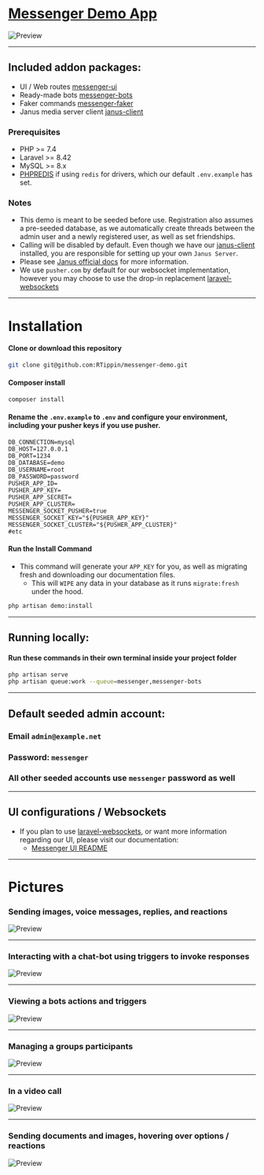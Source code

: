 # [Messenger Demo App](https://github.com/RTippin/messenger)

![Preview](public/examples/image1.png?raw=true)

---

## Included addon packages:
- UI / Web routes [messenger-ui](https://github.com/RTippin/messenger-ui)
- Ready-made bots [messenger-bots](https://github.com/RTippin/messenger-bots)
- Faker commands [messenger-faker](https://github.com/RTippin/messenger-faker)
- Janus media server client [janus-client](https://github.com/RTippin/janus-client)



### Prerequisites
- PHP >= 7.4
- Laravel >= 8.42
- MySQL >= 8.x
- [PHPREDIS](https://github.com/phpredis/phpredis/blob/develop/INSTALL.markdown) if using `redis` for drivers, which our default `.env.example` has set.

### Notes
- This demo is meant to be seeded before use. Registration also assumes a pre-seeded database, as we automatically create threads between the admin user and a newly registered user, as well as set friendships.
- Calling will be disabled by default. Even though we have our [janus-client](https://github.com/RTippin/janus-client) installed, you are responsible for setting up your own `Janus Server`.
- Please see [Janus official docs](https://janus.conf.meetecho.com/docs/index.html) for more information.
- We use `pusher.com` by default for our websocket implementation, however you may choose to use the drop-in replacement [laravel-websockets](https://beyondco.de/docs/laravel-websockets/getting-started/introduction)

---

# Installation

#### Clone or download this repository
```bash
git clone git@github.com:RTippin/messenger-demo.git
```

#### Composer install
```bash
composer install
```

#### Rename the `.env.example` to `.env` and configure your environment, including your pusher keys if you use pusher.
```dotenv
DB_CONNECTION=mysql
DB_HOST=127.0.0.1
DB_PORT=1234
DB_DATABASE=demo
DB_USERNAME=root
DB_PASSWORD=password
PUSHER_APP_ID=
PUSHER_APP_KEY=
PUSHER_APP_SECRET=
PUSHER_APP_CLUSTER=
MESSENGER_SOCKET_PUSHER=true
MESSENGER_SOCKET_KEY="${PUSHER_APP_KEY}"
MESSENGER_SOCKET_CLUSTER="${PUSHER_APP_CLUSTER}"
#etc
```

#### Run the Install Command
- This command will generate your `APP_KEY` for you, as well as migrating fresh and downloading our documentation files.
  - This will `WIPE` any data in your database as it runs `migrate:fresh` under the hood.
```bash
php artisan demo:install
```

---

## Running locally:

#### Run these commands in their own terminal inside your project folder
```bash
php artisan serve
php artisan queue:work --queue=messenger,messenger-bots
```

---

## Default seeded admin account:

### Email `admin@example.net`

### Password: `messenger`

### All other seeded accounts use `messenger` password as well

---

## UI configurations / Websockets
- If you plan to use [laravel-websockets](https://beyondco.de/docs/laravel-websockets/getting-started/introduction), or want more information regarding our UI, please visit our documentation:
  - [Messenger UI README](https://github.com/RTippin/messenger-ui/blob/master/README.md)

---

# Pictures

### Sending images, voice messages, replies, and reactions
![Preview](public/examples/image1.png?raw=true)

---

### Interacting with a chat-bot using triggers to invoke responses
![Preview](public/examples/image2.png?raw=true)

---

### Viewing a bots actions and triggers
![Preview](public/examples/image3.png?raw=true)

---

### Managing a groups participants
![Preview](public/examples/image4.png?raw=true)

---

### In a video call
![Preview](public/examples/image5.png?raw=true)

---

### Sending documents and images, hovering over options / reactions
![Preview](public/examples/image6.png?raw=true)
